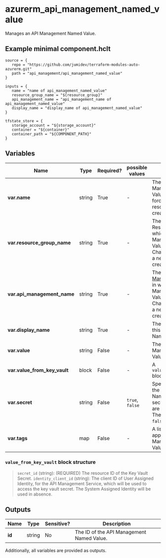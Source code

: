 # azurerm_api_management_named_value

Manages an API Management Named Value.

## Example minimal component.hclt

```hcl
source = {
   repo = "https://github.com/jumidev/terraform-modules-auto-azurerm.git" 
   path = "api_management/api_management_named_value" 
}

inputs = {
   name = "name of api_management_named_value" 
   resource_group_name = "${resource_group}" 
   api_management_name = "api_management_name of api_management_named_value" 
   display_name = "display_name of api_management_named_value" 
}

tfstate_store = {
   storage_account = "${storage_account}" 
   container = "${container}" 
   container_path = "${COMPONENT_PATH}" 
}

```

## Variables

| Name | Type | Required? |  possible values |  Description |
| ---- | ---- | --------- |  ----------- | ----------- |
| **var.name** | string | True | -  |  The name of the API Management Named Value. Changing this forces a new resource to be created. | 
| **var.resource_group_name** | string | True | -  |  The name of the Resource Group in which the API Management Named Value should exist. Changing this forces a new resource to be created. | 
| **var.api_management_name** | string | True | -  |  The name of the [API Management Service](api_management.html) in which the API Management Named Value should exist. Changing this forces a new resource to be created. | 
| **var.display_name** | string | True | -  |  The display name of this API Management Named Value. | 
| **var.value** | string | False | -  |  The value of this API Management Named Value. | 
| **var.value_from_key_vault** | block | False | -  |  A `value_from_key_vault` block. | 
| **var.secret** | string | False | `true`, `false`  |  Specifies whether the API Management Named Value is secret. Valid values are `true` or `false`. The default value is `false`. | 
| **var.tags** | map | False | -  |  A list of tags to be applied to the API Management Named Value. | 

### `value_from_key_vault` block structure

>`secret_id` (string): (REQUIRED) The resource ID of the Key Vault Secret.
>`identity_client_id` (string): The client ID of User Assigned Identity, for the API Management Service, which will be used to access the key vault secret. The System Assigned Identity will be used in absence.



## Outputs

| Name | Type | Sensitive? | Description |
| ---- | ---- | --------- | --------- |
| **id** | string | No  | The ID of the API Management Named Value. | 

Additionally, all variables are provided as outputs.
